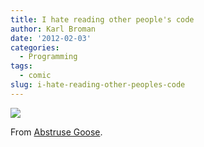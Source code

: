 ```yaml
---
title: I hate reading other people's code
author: Karl Broman
date: '2012-02-03'
categories:
  - Programming
tags:
  - comic
slug: i-hate-reading-other-peoples-code
---
```


![](https://abstrusegoose.com/strips/you_down_wit_OPC-yeah_you_know_me.png)

From [Abstruse Goose](https://abstrusegoose.com/432).

